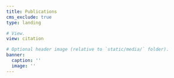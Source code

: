 ```yaml
---
title: Publications
cms_exclude: true
type: landing

# View.
view: citation

# Optional header image (relative to `static/media/` folder).
banner:
  caption: ''
  image: ''
---
```

